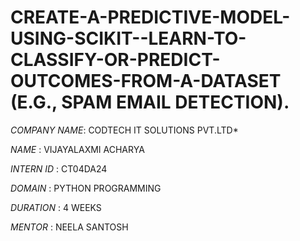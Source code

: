 # CREATE-A-PREDICTIVE-MODEL-USING-SCIKIT--LEARN-TO-CLASSIFY-OR-PREDICT-OUTCOMES-FROM-A-DATASET (E.G., SPAM EMAIL DETECTION).

*COMPANY NAME*: CODTECH IT SOLUTIONS PVT.LTD*

*NAME* : VIJAYALAXMI ACHARYA

*INTERN ID* : CT04DA24

*DOMAIN* : PYTHON PROGRAMMING

*DURATION* : 4 WEEKS

*MENTOR* : NEELA SANTOSH


